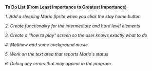 **To Do List (From Least Importance to Greatest Importance)**

*1. Add a sleeping Mario Sprite when you click the stay home button*

*2. Create functionality for the intermediate and hard level elements*

*3. Create a "how to play" screen so the user knows exactly what to do*

*4. Matthew add some background music*

*5. Work on the text area that reports Mario's status*

*6. Debug any errors that may appear in the program*
